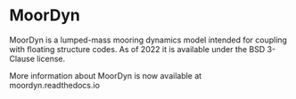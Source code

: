 MoorDyn
=======

MoorDyn is a lumped-mass mooring dynamics model intended for coupling with floating structure codes. As of 2022 it is available under the BSD 3-Clause license.

More information about MoorDyn is now available at moordyn.readthedocs.io


